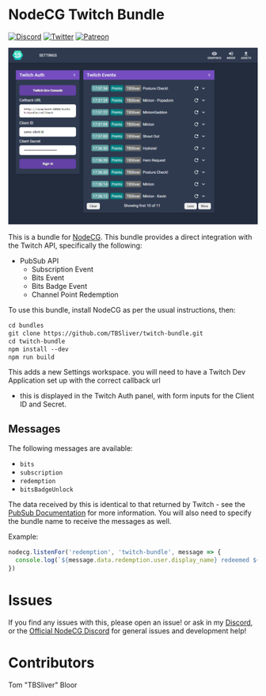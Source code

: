 # NodeCG Twitch Bundle

[![Discord](https://img.shields.io/discord/664997567897010187?logo=discord)](https://tbsliver.me/discord)
[![Twitter](https://img.shields.io/twitter/follow/TBSliver)](https://twitter.com/TBSliver)
[![Patreon](https://img.shields.io/badge/patreon-TBSliver-yellow)](https://patreon.com/tbsliver)

![Settings Dashboard](./.readme/settings-dashboard.png)

This is a bundle for [NodeCG](https://nodecg.dev). This bundle provides a direct integration with the Twitch API,
specifically the following:

* PubSub API
  * Subscription Event
  * Bits Event
  * Bits Badge Event
  * Channel Point Redemption

To use this bundle, install NodeCG as per the usual instructions, then:

```shell
cd bundles
git clone https://github.com/TBSliver/twitch-bundle.git
cd twitch-bundle
npm install --dev
npm run build
```

This adds a new Settings workspace. you will need to have a Twitch Dev Application set up with the correct callback url
- this is displayed in the Twitch Auth panel, with form inputs for the Client ID and Secret.

## Messages

The following messages are available:

* `bits`
* `subscription`
* `redemption`
* `bitsBadgeUnlock`

The data received by this is identical to that returned by Twitch - see
the [PubSub Documentation](https://dev.twitch.tv/docs/pubsub#receiving-messages) for more information. You will also
need to specify the bundle name to receive the messages as well.

Example:

```js
nodecg.listenFor('redemption', 'twitch-bundle', message => {
  console.log(`${message.data.redemption.user.display_name} redeemed ${message.data.redemption.reward.title}`);
})
```

# Issues

If you find any issues with this, please open an issue! or ask in my [Discord](https://tbsliver.me/discord), or the [Official NodeCG Discord](https://discord.com/invite/GJ4r8a8) for general issues and development help!

# Contributors

Tom "TBSliver" Bloor
